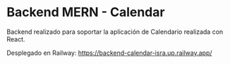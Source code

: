# Backend MERN - Calendar

Backend realizado para soportar la aplicación de Calendario realizada con React.

Desplegado en Railway: https://backend-calendar-isra.up.railway.app/
